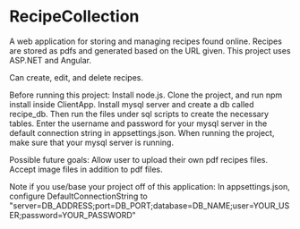 # RecipeCollection
A web application for storing and managing recipes found online. Recipes are stored as pdfs and generated based on the URL given. This project uses ASP.NET and Angular.

Can create, edit, and delete recipes.

Before running this project:
Install node.js. Clone the project, and run npm install inside ClientApp. Install mysql server and create a db called recipe_db. Then run the files under sql scripts to create the necessary tables. Enter the username and password for your mysql server in the default connection string in appsettings.json. When running the project, make sure that your mysql server is running.

Possible future goals:
Allow user to upload their own pdf recipes files.
Accept image files in addition to pdf files.

Note if you use/base your project off of this application:
In appsettings.json, configure DefaultConnectionString to "server=DB_ADDRESS;port=DB_PORT;database=DB_NAME;user=YOUR_USER;password=YOUR_PASSWORD"
